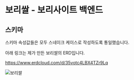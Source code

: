 # 보리쌀 - 보리사이트 백엔드

## 스키마
스키마 속성값들은 모두 스네이크 케이스로 작성하도록 통일했습니다.

아래 링크는 제가 만든 보리쌀의 ERD입니다.

https://www.erdcloud.com/d/35votc4LBX4TZr9Lq

![보리쌀](https://user-images.githubusercontent.com/52379503/229063069-7386911f-9d8e-4025-aa79-68a2f00d5ccc.png)
